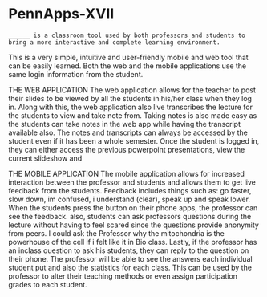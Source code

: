 # PennApps-XVII

    ______ is a classroom tool used by both professors and students to bring a more interactive and complete learning environment. 
This is a very simple, intuitive and user-friendly mobile and web tool that can be easily learned. Both the web and the mobile applications use the same login information from the student.

THE WEB APPLICATION
    The web application allows for the teacher to post their slides to be viewed by all the students in his/her class when they log in. Along with this, the web application also live transcribes the lecture for the students to view and take note from. Taking notes is also made easy as the students can take notes in the web app while having the transcript available also. The notes and transcripts can always be accessed by the student even if it has been a whole semester. Once the student is logged in, they can either access the previous powerpoint presentations, view the current slideshow and 
    
THE MOBILE APPLICATION
    The mobile application allows for increased interaction between the professor and students and allows them to get live feedback from the students. Feedback includes things such as: go faster, slow down, im confused, i understand (clear), speak up and speak lower. When the students press the button on their phone apps, the professor can see the feedback. also, students can ask professors questions during the lecture without having to feel scared since the questions provide anonymity from peers. I could ask the Professor why the mitochondria is the powerhouse of the cell if i felt like it in Bio class. Lastly, if the professor has an inclass question to ask his students, they can reply to the question on their phone. The professor will be able to see the answers each individual student put and also the statistics for each class. This can be used by the professor to alter their teaching methods or even assign participation grades to each student. 

